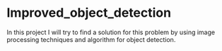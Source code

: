 # Improved_object_detection
 In this project I will try to find a solution for this problem by using image processing techniques and algorithm for object detection.

